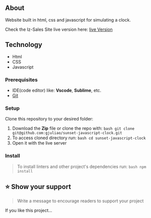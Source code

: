 ## About 

Website built in html, css and javascript for simulating a clock.

Check the Iz-Sales Site live version here: [live Version](https://gjuliao.github.io/sunset-javascript-clock/)

## Technology
- Html
- CSS
- Javascript

### Prerequisites

- IDE(code editor) like: **Vscode**, **Sublime**, etc.
- [Git](https://www.linode.com/docs/guides/how-to-install-git-on-linux-mac-and-windows/)

### Setup

Clone this repository to your desired folder:

1. Download the **Zip** file or clone the repo with:
   `bash git clone git@github.com:gjuliao/sunset-javascript-clock.git`
2. To access cloned directory run:
   `bash cd sunset-javascript-clock `
3. Open it with the live server

### Install

> To install linters and other project's dependencies run:
> `bash npm install `

## ⭐️ Show your support <a name="support"></a>

> Write a message to encourage readers to support your project

If you like this project...
